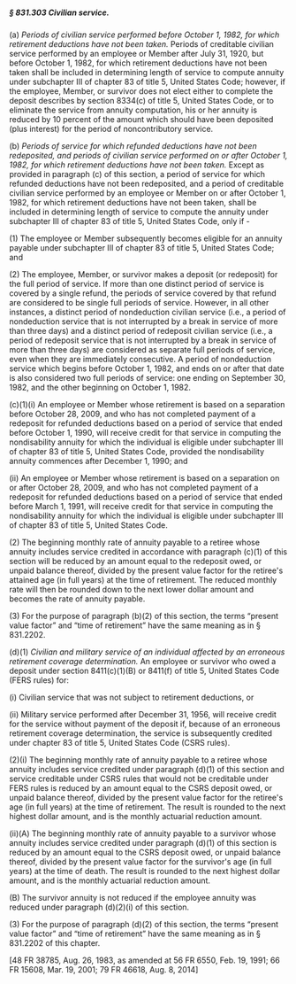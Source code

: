 ##### § 831.303 Civilian service. #####

(a) *Periods of civilian service performed before October 1, 1982, for which retirement deductions have not been taken.* Periods of creditable civilian service performed by an employee or Member after July 31, 1920, but before October 1, 1982, for which retirement deductions have not been taken shall be included in determining length of service to compute annuity under subchapter III of chapter 83 of title 5, United States Code; however, if the employee, Member, or survivor does not elect either to complete the deposit describes by section 8334(c) of title 5, United States Code, or to eliminate the service from annuity computation, his or her annuity is reduced by 10 percent of the amount which should have been deposited (plus interest) for the period of noncontributory service.

(b) *Periods of service for which refunded deductions have not been redeposited, and periods of civilian service performed on or after October 1, 1982, for which retirement deductions have not been taken.* Except as provided in paragraph (c) of this section, a period of service for which refunded deductions have not been redeposited, and a period of creditable civilian service performed by an employee or Member on or after October 1, 1982, for which retirement deductions have not been taken, shall be included in determining length of service to compute the annuity under subchapter III of chapter 83 of title 5, United States Code, only if -

(1) The employee or Member subsequently becomes eligible for an annuity payable under subchapter III of chapter 83 of title 5, United States Code; and

(2) The employee, Member, or survivor makes a deposit (or redeposit) for the full period of service. If more than one distinct period of service is covered by a single refund, the periods of service covered by that refund are considered to be single full periods of service. However, in all other instances, a distinct period of nondeduction civilian service (i.e., a period of nondeduction service that is not interrupted by a break in service of more than three days) and a distinct period of redeposit civilian service (i.e., a period of redeposit service that is not interrupted by a break in service of more than three days) are considered as separate full periods of service, even when they are immediately consecutive. A period of nondeduction service which begins before October 1, 1982, and ends on or after that date is also considered two full periods of service: one ending on September 30, 1982, and the other beginning on October 1, 1982.

(c)(1)(i) An employee or Member whose retirement is based on a separation before October 28, 2009, and who has not completed payment of a redeposit for refunded deductions based on a period of service that ended before October 1, 1990, will receive credit for that service in computing the nondisability annuity for which the individual is eligible under subchapter III of chapter 83 of title 5, United States Code, provided the nondisability annuity commences after December 1, 1990; and

(ii) An employee or Member whose retirement is based on a separation on or after October 28, 2009, and who has not completed payment of a redeposit for refunded deductions based on a period of service that ended before March 1, 1991, will receive credit for that service in computing the nondisability annuity for which the individual is eligible under subchapter III of chapter 83 of title 5, United States Code.

(2) The beginning monthly rate of annuity payable to a retiree whose annuity includes service credited in accordance with paragraph (c)(1) of this section will be reduced by an amount equal to the redeposit owed, or unpaid balance thereof, divided by the present value factor for the retiree's attained age (in full years) at the time of retirement. The reduced monthly rate will then be rounded down to the next lower dollar amount and becomes the rate of annuity payable.

(3) For the purpose of paragraph (b)(2) of this section, the terms “present value factor” and “time of retirement” have the same meaning as in § 831.2202.

(d)(1) *Civilian and military service of an individual affected by an erroneous retirement coverage determination.* An employee or survivor who owed a deposit under section 8411(c)(1)(B) or 8411(f) of title 5, United States Code (FERS rules) for:

(i) Civilian service that was not subject to retirement deductions, or

(ii) Military service performed after December 31, 1956, will receive credit for the service without payment of the deposit if, because of an erroneous retirement coverage determination, the service is subsequently credited under chapter 83 of title 5, United States Code (CSRS rules).

(2)(i) The beginning monthly rate of annuity payable to a retiree whose annuity includes service credited under paragraph (d)(1) of this section and service creditable under CSRS rules that would not be creditable under FERS rules is reduced by an amount equal to the CSRS deposit owed, or unpaid balance thereof, divided by the present value factor for the retiree's age (in full years) at the time of retirement. The result is rounded to the next highest dollar amount, and is the monthly actuarial reduction amount.

(ii)(A) The beginning monthly rate of annuity payable to a survivor whose annuity includes service credited under paragraph (d)(1) of this section is reduced by an amount equal to the CSRS deposit owed, or unpaid balance thereof, divided by the present value factor for the survivor's age (in full years) at the time of death. The result is rounded to the next highest dollar amount, and is the monthly actuarial reduction amount.

(B) The survivor annuity is not reduced if the employee annuity was reduced under paragraph (d)(2)(i) of this section.

(3) For the purpose of paragraph (d)(2) of this section, the terms “present value factor” and “time of retirement” have the same meaning as in § 831.2202 of this chapter.

[48 FR 38785, Aug. 26, 1983, as amended at 56 FR 6550, Feb. 19, 1991; 66 FR 15608, Mar. 19, 2001; 79 FR 46618, Aug. 8, 2014]